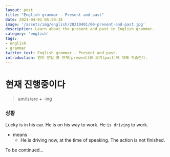 ```yaml
---
layout: post
title: "English grammar - Present and past"
date: 2021-04-01 05:50:34
image: '/assets/img/english/20210401/00-present-and-past.jpg'
description: Learn about the present and past in English grammar.
category: 'english'
tags:
- english
- grammar
twitter_text: English grammar - Present and past.
introduction: 영어 문법 중 현재(present)와 과거(past)에 대해 학습한다.
---
```


# 현재 진행중이다

> am/is/are + -ing

### 상황

Lucky is in his car. He is on his way to work. He `is driving` to work.

- means
  - He is driving now, at the time of speaking. The action is not finished.



To be continued...